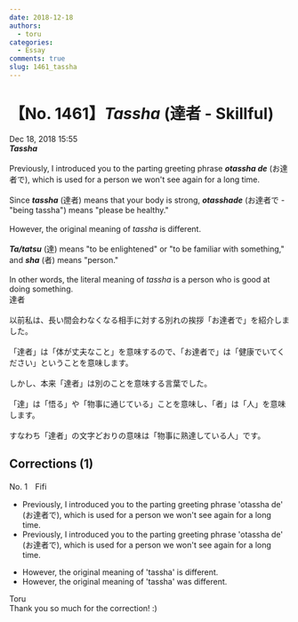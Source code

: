 ```yaml
---
date: 2018-12-18
authors:
  - toru
categories:
  - Essay
comments: true
slug: 1461_tassha
---
```


# 【No. 1461】<strong><em>Tassha</strong></em> (達者 - Skillful)
<div class="date">Dec 18, 2018 15:55</div>
<div id="post"><div id="body_show_ori">
<strong><em>Tassha</strong></em><br/><br/>Previously, I introduced you to the parting greeting phrase <strong><em>otassha de</em></strong> (お達者で), which is used for a person we won't see again for a long time.<br/><br/>Since <strong><em>tassha</em></strong> (達者) means that your body is strong, <strong><em>otasshade</em></strong> (お達者で - "being tassha") means "please be healthy."<br/><br/>However, the original meaning of <em>tassha</em> is different.<br/><br/><strong><em>Ta/tatsu</em></strong> (達) means "to be enlightened" or "to be familiar with something," and <strong><em>sha</em></strong> (者) means "person."<br/><br/>In other words, the literal meaning of <em>tassha</em> is a person who is good at doing something.
</div></div>

<!-- more -->

<div id="post_ja"><div id="body_show_mo">
達者<br/><br/>以前私は、長い間会わなくなる相手に対する別れの挨拶「お達者で」を紹介しました。<br/><br/>「達者」は「体が丈夫なこと」を意味するので、「お達者で」は「健康でいてください」ということを意味します。<br/><br/>しかし、本来「達者」は別のことを意味する言葉でした。<br/><br/>「達」は「悟る」や「物事に通じている」ことを意味し、「者」は「人」を意味します。<br/><br/>すなわち「達者」の文字どおりの意味は「物事に熟達している人」です。
</div></div>

## Corrections (1)
<div id="block"><div class="first_name"> No. 1　<span class="just_name">Fifi</span></div><div id="block2">
<ul class="correction_field">
<li class="incorrect">Previously, I introduced you to the parting greeting phrase 'otassha de' (お達者で), which is used for a person we won't see again for a long time.</li>
<li class="corrected correct">
Previously, I introduced you to the parting <span class="sline">greeting</span> phrase 'otassha de' (お達者で), which is used for a person we won't see again for a long time.
</li>
</ul>
<ul class="correction_field">
<li class="incorrect">However, the original meaning of 'tassha' is different.</li>
<li class="corrected correct">
However, the original meaning of 'tassha' <span class="f_red">was</span> different.
</li>
</ul>
</div><div class="name"><span class="just_name">Toru</span><br>
Thank you so much for the correction! :)
</div>
</div>
